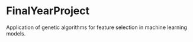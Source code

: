 # FinalYearProject

Application of genetic algorithms for feature selection in machine learning models.
